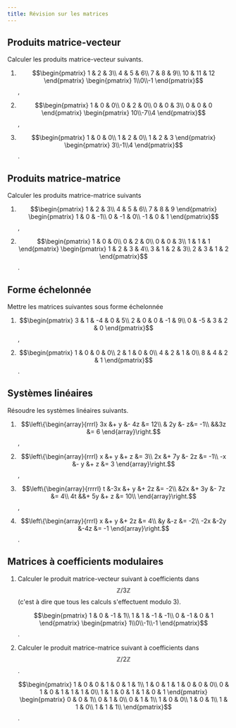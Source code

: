 ```yaml
---
title: Révision sur les matrices
---
```


## Produits matrice-vecteur

Calculer les produits matrice-vecteur suivants.

1. $$\begin{pmatrix}
	1 & 2 & 3\\
	4 & 5 & 6\\
	7 & 8 & 9\\
	10 & 11 & 12
	\end{pmatrix}
	\begin{pmatrix}
	1\\0\\-1
	\end{pmatrix}$$,

2. $$\begin{pmatrix}
   1 & 0 & 0\\
   0 & 2 & 0\\
   0 & 0 & 3\\
   0 & 0 & 0
   \end{pmatrix}
   \begin{pmatrix}
   10\\-7\\4
   \end{pmatrix}$$,

3. $$\begin{pmatrix}
   1 & 0 & 0\\
   1 & 2 & 0\\
   1 & 2 & 3
   \end{pmatrix}
   \begin{pmatrix}
   3\\-1\\4
   \end{pmatrix}$$.


## Produits matrice-matrice

Calculer les produits matrice-matrice suivants

1. $$\begin{pmatrix}
   1 & 2 & 3\\
   4 & 5 & 6\\
   7 & 8 & 9
   \end{pmatrix}
   \begin{pmatrix}
   1 &  0 & -1\\
   0 & -1 &  0\\
   -1 &  0 &  1
   \end{pmatrix}$$,

2. $$\begin{pmatrix}
   1 & 0 & 0\\
   0 & 2 & 0\\
   0 & 0 & 3\\
   1 & 1 & 1
   \end{pmatrix}
   \begin{pmatrix}
   1 & 2 & 3 & 4\\
   3 & 1 & 2 & 3\\
   2 & 3 & 1 & 2
   \end{pmatrix}$$.

## Forme échelonnée

Mettre les matrices suivantes sous forme échelonnée

1. $$\begin{pmatrix}
   3 & 1 & -4 & 0 & 5\\
   2 & 0 & 0 & -1 & 9\\
   0 & -5 & 3 & 2 & 0
   \end{pmatrix}$$,

2. $$\begin{pmatrix}
   1 & 0 & 0 & 0\\
   2 & 1 & 0 & 0\\
   4 & 2 & 1 & 0\\
   8 & 4 & 2 & 1
   \end{pmatrix}$$.

## Systèmes linéaires

Résoudre les systèmes linéaires suivants.

1. $$\left\{\begin{array}{rrrl}
   3x &+ y &- 4z &= 12\\
   & 2y &-  z&= -1\\
   &&3z &= 6
   \end{array}\right.$$,

2. $$\left\{\begin{array}{rrrl}
   x &+ y &+ z &= 3\\
   2x &+ 7y &- 2z &= -1\\
   -x &- y &+ z &= 3
   \end{array}\right.$$,

3. $$\left\{\begin{array}{rrrrl}
   t &-3x &+ y &+ 2z &= -2\\
     &2x &+ 3y &- 7z &= 4\\
   4t &&+   5y &+ z  &= 10\\
   \end{array}\right.$$,

4. $$\left\{\begin{array}{rrrl}
   x &+ y &+ 2z &= 4\\
   &y &-z &= -2\\
   -2x &-2y &-4z &= -1
   \end{array}\right.$$.

## Matrices à coefficients modulaires

1. Calculer le produit matrice-vecteur suivant à coefficients dans
   $$ℤ/3ℤ$$ (c'est à dire que tous les calculs s'effectuent modulo 3).
   
   $$\begin{pmatrix}
   1 & 0 & -1 & 1\\
   1 & 1 & -1 & -1\\
   0 & -1 & 0 & 1
   \end{pmatrix}
   \begin{pmatrix}
   1\\0\\-1\\-1
   \end{pmatrix}$$.

2. Calculer le produit matrice-matrice suivant à coefficients dans
   $$ℤ/2ℤ$$.
   
   $$\begin{pmatrix}
   1 & 0 & 0 & 1 & 0 & 1 & 1\\
   1 & 0 & 1 & 1 & 0 & 0 & 0\\
   0 & 1 & 0 & 1 & 1 & 1 & 0\\
   1 & 1 & 0 & 1 & 1 & 0 & 1
   \end{pmatrix}
   \begin{pmatrix}
   0 & 0 & 1\\
   0 & 1 & 0\\
   0 & 1 & 1\\
   1 & 0 & 0\\
   1 & 0 & 1\\
   1 & 1 & 0\\
   1 & 1 & 1\\
   \end{pmatrix}$$.

<!-- ## Espaces vectoriels

1. Quelle est la dimension de l'espace engendré par les vecteurs
   
   $$\begin{pmatrix}
   3\\1\\0\\2
   \end{pmatrix}
   \begin{pmatrix}
   1\\3\\2\\0
   \end{pmatrix}
   \begin{pmatrix}
   -4\\-4\\-2\\-2
   \end{pmatrix}
   \begin{pmatrix}
   1\\1\\0\\-1
   \end{pmatrix}$$

2. Donner une base de l'espace engendré au point précédent.

## Espace vectoriel des polynômes

Les *polynômes de Tchebychev* sont la famille de polynômes $$T_i$$
définie par la récurrence
   
$$\begin{aligned}
T_0(x) &= 1,\\
T_1(x) &= x,\\
T_{n+1}(x) &= 2xT_n(x) - T_{n-1}(x).
\end{aligned}$$

1. Calculer les polynômes de Tchbychev jusqu'à $$T_4$$.

2. Quelle est la dimension de l'espace vectoriel engendré par
$$(T_0,\dots,T_4)$$ ?

3. Calculer la matrice de passage de la base $$(T_0,\dots,T_4)$$ à la
base $$(1, x, x^2, x^3, x^4)$$.

4. Calculer l'écriture de $$x^4 + x^3 + 1$$ dans la base
$$(T_0,\dots,T_4)$$.

5. Calculer la matrice de passage de la base $$(1, x, x^2, x^3, x^4)$$
à la base $$(T_0,\dots,T_4)$$.

6. Prouver que les polynômes de Tchebychev forment une base de
l'espace des polynômes. -->
